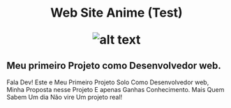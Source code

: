 <h1 align="center">Web Site Anime (Test)</p>

![alt text](https://github.com/Myul8330/Site_Anime/blob/main/imagens/Sem%20t%C3%ADtulo.png)

<H2>Meu primeiro Projeto como Desenvolvedor web.</h2>
 
  <p>Fala Dev! Este e Meu Primeiro Projeto Solo Como Desenvolvedor web,
Minha Proposta nesse Projeto E apenas Ganhas Conhecimento.
Mais Quem Sabem Um dia Não vire Um projeto real!</p>
